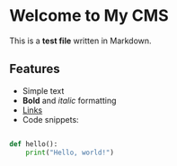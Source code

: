 # Welcome to My CMS

This is a **test file** written in Markdown.

## Features
- Simple text
- **Bold** and *italic* formatting
- [Links](https://www.example.com)
- Code snippets:

```python

def hello():
    print("Hello, world!")

```
